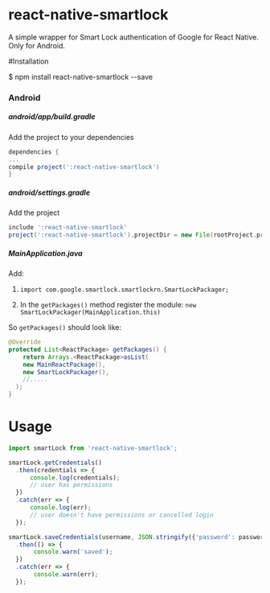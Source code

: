 # react-native-smartlock

A simple wrapper for Smart Lock authentication of Google for React Native. Only for Android.

#Installation

$ npm install react-native-smartlock --save

### <a id="installation_android"> Android

##### **android/app/build.gradle**
Add the project to your dependencies
```gradle
dependencies {
...
compile project(':react-native-smartlock')
}
```

##### **android/settings.gradle**

Add the project

```gradle
include ':react-native-smartlock'
project(':react-native-smartlock').projectDir = new File(rootProject.projectDir, '../node_modules/react-native-smartlock/android')
```

##### **MainApplication.java**
Add:


1. `import com.google.smartlock.smartlockrn.SmartLockPackager;`

2.  In the `getPackages()` method register the module:
`new SmartLockPackager(MainApplication.this)`

So `getPackages()` should look like:

```java
@Override
protected List<ReactPackage> getPackages() {
    return Arrays.<ReactPackage>asList(
    new MainReactPackage(),
    new SmartLockPackager(),
    //.....
  );
}
```

# Usage

```javascript
import smartLock from 'react-native-smartlock';
```

```javascript
smartLock.getCredentials()
  .then(credentials => {
      console.log(credentials);
      // user has permissions
  })
  .catch(err => {
      console.log(err);
      // user doesn't have permissions or cancelled login
  });

```

```javascript
smartLock.saveCredentials(username, JSON.stringify({'password': password}))
  .then(() => {
       console.warn('saved');
  })
  .catch(err => {
       console.warn(err);
  });

```


